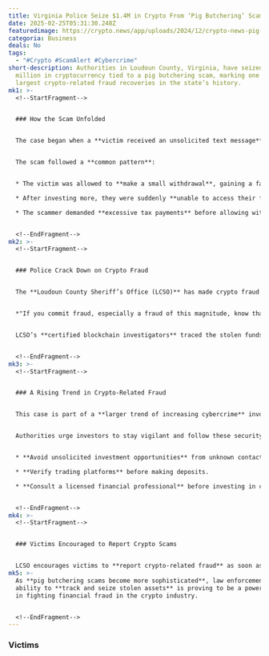 ```yaml
---
title: Virginia Police Seize $1.4M in Crypto From ‘Pig Butchering’ Scam
date: 2025-02-25T05:31:30.248Z
featuredimage: https://crypto.news/app/uploads/2024/12/crypto-news-pig-butchering-crypto-option02-1380x820.webp
categoria: Business
deals: No
tags:
  - "#Crypto #ScamAlert #Cybercrime"
short-description: Authorities in Loudoun County, Virginia, have seized $1.4
  million in cryptocurrency tied to a pig butchering scam, marking one of the
  largest crypto-related fraud recoveries in the state’s history.
mk1: >-
  <!--StartFragment-->


  ### How the Scam Unfolded


  The case began when a **victim received an unsolicited text message** intended for someone else. The scammer, posing as a friendly acquaintance, **engaged in online conversations** to build trust. Once the victim was comfortable, they were encouraged to **invest in cryptocurrency** through a **fraudulent trading platform**.


  The scam followed a **common pattern**:


  * The victim was allowed to **make a small withdrawal**, gaining a false sense of security.

  * After investing more, they were suddenly **unable to access their funds**.

  * The scammer demanded **excessive tax payments** before allowing withdrawals, a red flag in pig butchering scams


  <!--EndFragment-->
mk2: >-
  <!--StartFragment-->


  ### Police Crack Down on Crypto Fraud


  The **Loudoun County Sheriff’s Office (LCSO)** has made crypto fraud investigations a priority. According to **Sheriff Mike Chapman**, the agency is **actively tracking cybercriminals** and ensuring they face justice.


  *"If you commit fraud, especially a fraud of this magnitude, know that Loudoun County is coming for you,"* Chapman stated.


  LCSO’s **certified blockchain investigators** traced the stolen funds using advanced tracking tools, demonstrating **law enforcement’s growing expertise in crypto-related crimes**.


  <!--EndFragment-->
mk3: >-
  <!--StartFragment-->


  ### A Rising Trend in Crypto-Related Fraud


  This case is part of a **larger trend of increasing cybercrime** involving digital assets. In 2024 alone, **Loudoun County investigated 107 crypto-related fraud cases**, with total losses exceeding **$13 million**.


  Authorities urge investors to stay vigilant and follow these security measures:


  * **Avoid unsolicited investment opportunities** from unknown contacts.

  * **Verify trading platforms** before making deposits.

  * **Consult a licensed financial professional** before investing in crypto.


  <!--EndFragment-->
mk4: >-
  <!--StartFragment-->


  ### Victims Encouraged to Report Crypto Scams


  LCSO encourages victims to **report crypto-related fraud** as soon as possible, increasing the likelihood of recovering lost funds. Law enforcement agencies across the U.S. are **expanding their digital asset investigations**, making it harder for scammers to operate undetected.
mk5: >-
  As **pig butchering scams become more sophisticated**, law enforcement’s
  ability to **track and seize stolen assets** is proving to be a powerful tool
  in fighting financial fraud in the crypto industry.


  <!--EndFragment-->
---
```

### Victims